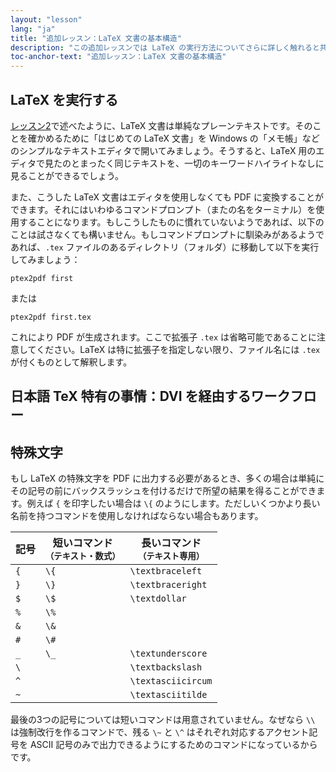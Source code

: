 ```yaml
---
layout: "lesson"
lang: "ja"
title: "追加レッスン：LaTeX 文書の基本構造"
description: "この追加レッスンでは LaTeX の実行方法についてさらに詳しく触れると共に、LaTeX が使用する特殊文字を PDF に印字する方法について説明します。"
toc-anchor-text: "追加レッスン：LaTeX 文書の基本構造"
---
```


## LaTeX を実行する

[レッスン2](lesson-02)で述べたように、LaTeX 文書は単純なプレーンテキストです。そのことを確かめるために「はじめての LaTeX 文書」を Windows の「メモ帳」などのシンプルなテキストエディタで開いてみましょう。そうすると、LaTeX 用のエディタで見たのとまったく同じテキストを、一切のキーワードハイライトなしに見ることができるでしょう。

また、こうした LaTeX 文書はエディタを使用しなくても PDF に変換することができます。それにはいわゆるコマンドプロンプト（またの名をターミナル）を使用することになります。もしこうしたものに慣れていないようであれば、以下のことは試さなくても構いません。もしコマンドプロンプトに馴染みがあるようであれば、`.tex` ファイルのあるディレクトリ（フォルダ）に移動して以下を実行してみましょう：

`ptex2pdf first`

または

`ptex2pdf first.tex`

これにより PDF が生成されます。ここで拡張子 `.tex` は省略可能であることに注意してください。LaTeX は特に拡張子を指定しない限り、ファイル名には `.tex` が付くものとして解釈します。

## 日本語 TeX 特有の事情：DVI を経由するワークフロー

<!-- TODO: 後で書く -->

## 特殊文字

もし LaTeX の特殊文字を PDF に出力する必要があるとき、多くの場合は単純にその記号の前にバックスラッシュを付けるだけで所望の結果を得ることができます。例えば `{` を印字したい場合は `\{` のようにします。ただしいくつかより長い名前を持つコマンドを使用しなければならない場合もあります。

| 記号 | 短いコマンド <br><small>（テキスト・数式）</small> | 長いコマンド <br><small>（テキスト専用）</small> |
| --- | --- | --- |
| `{`    | `\{`          | `\textbraceleft`  |
| `}`    | `\}`          | `\textbraceright` |
| `$`    | `\$`          | `\textdollar`     |
| `%`    | `\%`          |                   |
| `&`    | `\&`          |                   |
| `#`    | `\#`          |                   |
| `_`    | `\_`          | `\textunderscore` |
| ``\``  |               | `\textbackslash`  |
| `^`    |               | `\textasciicircum`|
| `~`    |               | `\textasciitilde` |

最後の3つの記号については短いコマンドは用意されていません。なぜなら `\\` は強制改行を作るコマンドで、残る `\~` と `\^` はそれぞれ対応するアクセント記号を ASCII 記号のみで出力できるようにするためのコマンドになっているからです。
